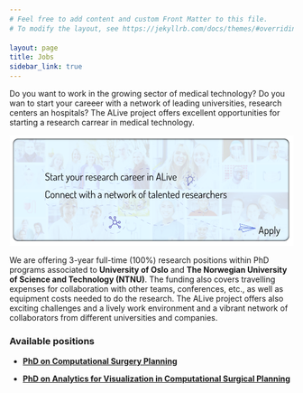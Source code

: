 ```yaml
---
# Feel free to add content and custom Front Matter to this file.
# To modify the layout, see https://jekyllrb.com/docs/themes/#overriding-theme-defaults

layout: page
title: Jobs
sidebar_link: true
---
```


Do you want to work in the growing sector of medical technology? Do you wan to
start your careeer with a network of leading universities, research centers an
hospitals? The ALive project offers excellent opportunities for starting a
research carrear in medical technology.

![Apply](/assets/img/jobs.png)

We are offering 3-year full-time (100%) research positions within PhD
programs associated to **University of Oslo** and **The Norwegian University of
Science and Technology (NTNU)**. The funding also covers travelling expenses for
collaboration with other teams, conferences, etc., as well as equipment
costs needed to do the research. The ALive project offers also exciting
challenges and a lively work environment and a vibrant network of collaborators
from different universities and companies. 

### Available positions

  - [**PhD on Computational Surgery Planning**](/job/phd-surgery-planning)

  - [**PhD on Analytics for Visualization in Computational Surgical Planning**](/job/phd-analytics-visualization-surgery-planning)
